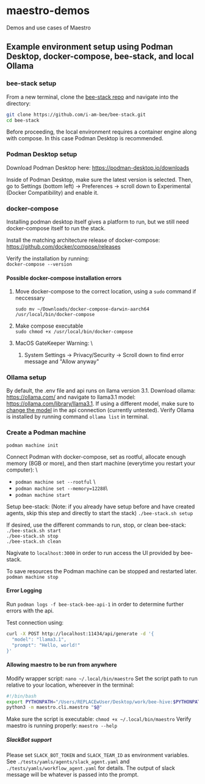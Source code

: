 # maestro-demos

Demos and use cases of Maestro

## Example environment setup using Podman Desktop, docker-compose, bee-stack, and local Ollama

### bee-stack setup

From a new terminal, clone the [bee-stack repo](https://github.com/i-am-bee/bee-stack) and navigate into the directory:

```bash
git clone https://github.com/i-am-bee/bee-stack.git
cd bee-stack
```

Before proceeding, the local environment requires a container engine along with compose.  In this case Podman Desktop is recommended.

### Podman Desktop setup

Download Podman Desktop here:
<https://podman-desktop.io/downloads>

Inside of Podman Desktop, make sure the latest version is selected. Then, go to Settings (bottom left) -> Preferences -> scroll down to Experimental (Docker Compatibility) and enable it.

### docker-compose

Installing podman desktop itself gives a platform to run, but we still need docker-compose itself to run the stack.

Install the matching architecture release of docker-compose: <https://github.com/docker/compose/releases>

Verify the installation by running: \
`docker-compose --version`

#### Possible docker-compose installation errors

1) Move docker-compose to the correct location, using a `sudo` command if neccessary

    `sudo mv ~/Downloads/docker-compose-darwin-aarch64 /usr/local/bin/docker-compose`
2) Make compose executable \
    `sudo chmod +x /usr/local/bin/docker-compose`

3) MacOS GateKeeper Warning: \
    1) System Settings -> Privacy/Security -> Scroll down to find error message and "Allow anyway"

### Ollama setup

By default, the .env file and api runs on llama version 3.1. Download ollama: <https://ollama.com/>
and navigate to llama3.1 model: <https://ollama.com/library/llama3.1>.
If using a different model, make sure to [change the model](https://github.com/i-am-bee/bee-stack?tab=readme-ov-file#custom-models) in the api connection (currently untested).
Verify Ollama is installed by running command `ollama list` in terminal.

### Create a Podman machine

`podman machine init`

Connect Podman with docker-compose, set as rootful, allocate enough memory (8GB or more), and then start machine (everytime you restart your computer): \

- `podman machine set --rootful` \
- `podman machine set --memory=12288`\
- `podman machine start`

Setup bee-stack: (Note: if you already have setup before and have created agents, skip this step and directly to start the stack)
`./bee-stack.sh setup`

If desired, use the different commands to run, stop, or clean bee-stack: \
`./bee-stack.sh start` \
`./bee-stack.sh stop`\
`./bee-stack.sh clean`

Nagivate to `localhost:3000` in order to run access the UI provided by bee-stack.

To save resources the Podman machine can be stopped and restarted later.
`podman machine stop`

#### Error Logging

Run `podman logs -f bee-stack-bee-api-1` in order to determine further errors with the api.

Test connection using:

```bash
curl -X POST http://localhost:11434/api/generate -d '{         
  "model": "llama3.1",
  "prompt": "Hello, world!"
}'
```

#### Allowing maestro to be run from anywhere

Modify wrapper script: `nano ~/.local/bin/maestro`
Set the script path to run relative to your location, whereever in the terminal:

```bash
#!/bin/bash
export PYTHONPATH="/Users/REPLACEwUser/Desktop/work/bee-hive:$PYTHONPATH"
python3 -m maestro.cli.maestro "$@"
```

Make sure the script is executable: `chmod +x ~/.local/bin/maestro`
Verify maestro is running properly: `maestro --help`

##### SlackBot support

Please set `SLACK_BOT_TOKEN` and `SLACK_TEAM_ID` as environment variables. See `./tests/yamls/agents/slack_agent.yaml` and `./tests/yamls/workflow_agent.yaml` for details. The output of slack message will be whatever is passed into the prompt.
